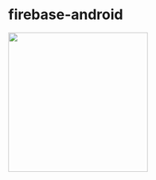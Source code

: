 # firebase-android


<img src="https://user-images.githubusercontent.com/48447675/103904665-9e2be180-510e-11eb-85ae-daef29d456ad.jpg" height="280"/>
